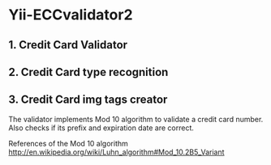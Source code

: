 Yii-ECCvalidator2
=================


## 1. Credit Card Validator
## 2. Credit Card type recognition
## 3. Credit Card img tags creator
 
The validator implements Mod 10 algorithm to validate a credit card number. 
Also checks if its prefix and expiration date are correct.
  
References of the Mod 10 algorithm
http://en.wikipedia.org/wiki/Luhn_algorithm#Mod_10.2B5_Variant
